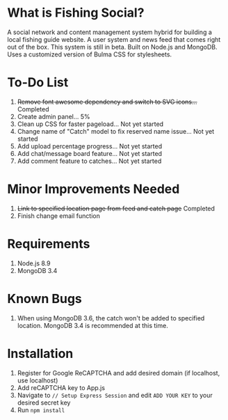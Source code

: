 # What is Fishing Social? #
A social network and content management system hybrid for building a local fishing guide website. A user system and news
feed that comes right out of the box. This system is still in beta. Built on Node.js and MongoDB. Uses a customized version of Bulma CSS for stylesheets.

# To-Do List #
1. ~~Remove font awesome dependency and switch to SVG icons...~~ Completed
2. Create admin panel... 5%
3. Clean up CSS for faster pageload... Not yet started
4. Change name of "Catch" model to fix reserved name issue... Not yet started
5. Add upload percentage progress... Not yet started
6. Add chat/message board feature... Not yet started
7. Add comment feature to catches... Not yet started


# Minor Improvements Needed #
1. ~~Link to specified location page from feed and catch page~~ Completed
2. Finish change email function

# Requirements #
1. Node.js 8.9
2. MongoDB 3.4

# Known Bugs #
1. When using MongoDB 3.6, the catch won't be added to specified location. MongoDB 3.4 is recommended at this time.

# Installation #
1. Register for Google ReCAPTCHA and add desired domain (if localhost, use localhost)
2. Add reCAPTCHA key to App.js
2. Navigate to `// Setup Express Session` and edit `ADD YOUR KEY` to your desired secret key
3. Run `npm install`
